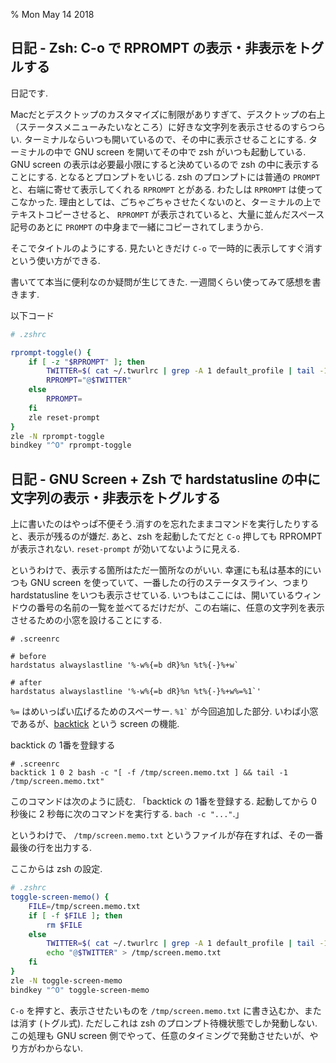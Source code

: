 % Mon May 14 2018

## 日記 - Zsh: C-o で RPROMPT の表示・非表示をトグルする

日記です.

Macだとデスクトップのカスタマイズに制限がありすぎて、デスクトップの右上（ステータスメニューみたいなところ）に好きな文字列を表示させるのすらつらい.
ターミナルならいつも開いているので、その中に表示させることにする.
ターミナルの中で GNU screen を開いてその中で zsh がいつも起動している.
GNU screen の表示は必要最小限にすると決めているので zsh の中に表示することにする.
となるとプロンプトをいじる.
zsh のプロンプトには普通の `PROMPT` と、右端に寄せて表示してくれる `RPROMPT` とがある.
わたしは `RPROMPT` は使ってこなかった.
理由としては、ごちゃごちゃさせたくないのと、ターミナルの上でテキストコピーさせると、 `RPROMPT` が表示されていると、大量に並んだスペース記号のあとに `PROMPT` の中身まで一緒にコピーされてしまうから.

そこでタイトルのようにする.
見たいときだけ `C-o` で一時的に表示してすぐ消すという使い方ができる.

書いてて本当に便利なのか疑問が生じてきた.
一週間くらい使ってみて感想を書きます.

以下コード

```sh
# .zshrc

rprompt-toggle() {
    if [ -z "$RPROMPT" ]; then
        TWITTER=$( cat ~/.twurlrc | grep -A 1 default_profile | tail -1 | sed 's/ *- *//g' )  # ログインしてるアカウント
        RPROMPT="@$TWITTER"
    else
        RPROMPT=
    fi
    zle reset-prompt
}
zle -N rprompt-toggle
bindkey "^O" rprompt-toggle
```

## 日記 - GNU Screen + Zsh で hardstatusline の中に文字列の表示・非表示をトグルする

上に書いたのはやっぱ不便そう.消すのを忘れたままコマンドを実行したりすると、表示が残るのが嫌だ.
あと、zsh を起動したてだと `C-o` 押しても RPROMPT が表示されない. `reset-prompt` が効いてないように見える.

というわけで、表示する箇所はただ一箇所なのがいい.
幸運にも私は基本的にいつも GNU screen を使っていて、一番したの行のステータスライン、つまり hardstatusline をいつも表示させている.
いつもはここには、開いているウィンドウの番号の名前の一覧を並べてるだけだが、この右端に、任意の文字列を表示させるための小窓を設けることにする.

```screen
# .screenrc

# before
hardstatus alwayslastline '%-w%{=b dR}%n %t%{-}%+w`

# after
hardstatus alwayslastline '%-w%{=b dR}%n %t%{-}%+w%=%1`'
```

`%=` はめいっぱい広げるためのスペーサー.
`` %1` `` が今回追加した部分.
いわば小窓であるが、[backtick](https://www.gnu.org/software/screen/manual/html_node/Backtick.html) という screen の機能.

backtick の 1番を登録する

```screen
# .screenrc
backtick 1 0 2 bash -c "[ -f /tmp/screen.memo.txt ] && tail -1 /tmp/screen.memo.txt"
```

このコマンドは次のように読む.
「backtick の 1番を登録する. 起動してから 0 秒後に 2 秒毎に次のコマンドを実行する. `bach -c "..."`.」

というわけで、 `/tmp/screen.memo.txt` というファイルが存在すれば、その一番最後の行を出力する.

ここからは zsh の設定.

```sh
# .zshrc
toggle-screen-memo() {
    FILE=/tmp/screen.memo.txt
    if [ -f $FILE ]; then
        rm $FILE
    else
        TWITTER=$( cat ~/.twurlrc | grep -A 1 default_profile | tail -1 | sed 's/ *- *//g' )
        echo "@$TWITTER" > /tmp/screen.memo.txt
    fi
}
zle -N toggle-screen-memo
bindkey "^O" toggle-screen-memo
```

`C-o` を押すと、表示させたいものを `/tmp/screen.memo.txt` に書き込むか、または消す (トグル式).
ただしこれは zsh のプロンプト待機状態でしか発動しない.
この処理も GNU screen 側でやって、任意のタイミングで発動させたいが、やり方がわからない.
